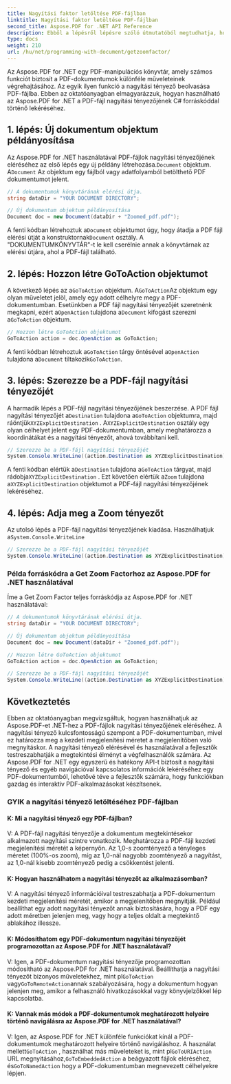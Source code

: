 ```yaml
---
title: Nagyítási faktor letöltése PDF-fájlban
linktitle: Nagyítási faktor letöltése PDF-fájlban
second_title: Aspose.PDF for .NET API Reference
description: Ebből a lépésről lépésre szóló útmutatóból megtudhatja, hogyan használja az Aspose.PDF for .NET fájlt a PDF-fájl nagyítási tényezőjének megjelenítéséhez.
type: docs
weight: 210
url: /hu/net/programming-with-document/getzoomfactor/
---
```

Az Aspose.PDF for .NET egy PDF-manipulációs könyvtár, amely számos funkciót biztosít a PDF-dokumentumok különféle műveleteinek végrehajtásához. Az egyik ilyen funkció a nagyítási tényező beolvasása PDF-fájlba. Ebben az oktatóanyagban elmagyarázzuk, hogyan használható az Aspose.PDF for .NET a PDF-fájl nagyítási tényezőjének C# forráskóddal történő lekéréséhez.


## 1. lépés: Új dokumentum objektum példányosítása

 Az Aspose.PDF for .NET használatával PDF-fájlok nagyítási tényezőjének eléréséhez az első lépés egy új példány létrehozása.`Document` objektum. A`Document` Az objektum egy fájlból vagy adatfolyamból betölthető PDF dokumentumot jelent.

```csharp
// A dokumentumok könyvtárának elérési útja.
string dataDir = "YOUR DOCUMENT DIRECTORY";

// Új dokumentum objektum példányosítása
Document doc = new Document(dataDir + "Zoomed_pdf.pdf");
```

 A fenti kódban létrehoztuk a`Document` objektumot úgy, hogy átadja a PDF fájl elérési útját a konstruktornak`Document` osztály. A "DOKUMENTUMKÖNYVTÁR"-t le kell cserélnie annak a könyvtárnak az elérési útjára, ahol a PDF-fájl található.

## 2. lépés: Hozzon létre GoToAction objektumot

 A következő lépés az a`GoToAction` objektum. A`GoToAction`Az objektum egy olyan műveletet jelöl, amely egy adott célhelyre megy a PDF-dokumentumban. Esetünkben a PDF fájl nagyítási tényezőjét szeretnénk megkapni, ezért a`OpenAction` tulajdona a`Document` kifogást szerezni a`GoToAction` objektum.

```csharp
// Hozzon létre GoToAction objektumot
GoToAction action = doc.OpenAction as GoToAction;
```

 A fenti kódban létrehoztuk a`GoToAction` tárgy öntésével a`OpenAction` tulajdona a`Document` tiltakozik`GoToAction`.

## 3. lépés: Szerezze be a PDF-fájl nagyítási tényezőjét

 A harmadik lépés a PDF-fájl nagyítási tényezőjének beszerzése. A PDF fájl nagyítási tényezőjét a`Destination` tulajdona a`GoToAction` objektumra, majd ráöntjük`XYZExplicitDestination` . A`XYZExplicitDestination` osztály egy olyan célhelyet jelent egy PDF-dokumentumban, amely meghatározza a koordinátákat és a nagyítási tényezőt, ahová továbbítani kell.

```csharp
// Szerezze be a PDF-fájl nagyítási tényezőjét
System.Console.WriteLine((action.Destination as XYZExplicitDestination).Zoom); // Dokumentum nagyítási értéke;
```

 A fenti kódban elértük a`Destination` tulajdona a`GoToAction` tárgyat, majd rádobja`XYZExplicitDestination` . Ezt követően elértük a`Zoom` tulajdona a`XYZExplicitDestination` objektumot a PDF-fájl nagyítási tényezőjének lekéréséhez.

## 4. lépés: Adja meg a Zoom tényezőt

 Az utolsó lépés a PDF-fájl nagyítási tényezőjének kiadása. Használhatjuk a`System.Console.WriteLine`

```csharp
// Szerezze be a PDF-fájl nagyítási tényezőjét
System.Console.WriteLine((action.Destination as XYZExplicitDestination).Zoom); // Dokumentum nagyítási értéke;
```        

### Példa forráskódra a Get Zoom Factorhoz az Aspose.PDF for .NET használatával

Íme a Get Zoom Factor teljes forráskódja az Aspose.PDF for .NET használatával:

```csharp
// A dokumentumok könyvtárának elérési útja.
string dataDir = "YOUR DOCUMENT DIRECTORY";

// Új dokumentum objektum példányosítása
Document doc = new Document(dataDir + "Zoomed_pdf.pdf");

// Hozzon létre GoToAction objektumot
GoToAction action = doc.OpenAction as GoToAction;

// Szerezze be a PDF-fájl nagyítási tényezőjét
System.Console.WriteLine((action.Destination as XYZExplicitDestination).Zoom); // Dokumentum nagyítási értéke;
```

## Következtetés

Ebben az oktatóanyagban megvizsgáltuk, hogyan használhatjuk az Aspose.PDF-et .NET-hez a PDF-fájlok nagyítási tényezőjének eléréséhez. A nagyítási tényező kulcsfontosságú szempont a PDF-dokumentumban, mivel ez határozza meg a kezdeti megjelenítési méretet a megjelenítőben való megnyitáskor. A nagyítási tényező elérésével és használatával a fejlesztők testreszabhatják a megtekintési élményt a végfelhasználók számára. Az Aspose.PDF for .NET egy egyszerű és hatékony API-t biztosít a nagyítási tényező és egyéb navigációval kapcsolatos információk lekéréséhez egy PDF-dokumentumból, lehetővé téve a fejlesztők számára, hogy funkciókban gazdag és interaktív PDF-alkalmazásokat készítsenek.

### GYIK a nagyítási tényező letöltéséhez PDF-fájlban

#### K: Mi a nagyítási tényező egy PDF-fájlban?

V: A PDF-fájl nagyítási tényezője a dokumentum megtekintésekor alkalmazott nagyítási szintre vonatkozik. Meghatározza a PDF-fájl kezdeti megjelenítési méretét a képernyőn. Az 1,0-s zoomtényező a tényleges méretet (100%-os zoom), míg az 1,0-nál nagyobb zoomtényező a nagyítást, az 1,0-nál kisebb zoomtényező pedig a csökkentést jelenti.

#### K: Hogyan használhatom a nagyítási tényezőt az alkalmazásomban?

V: A nagyítási tényező információival testreszabhatja a PDF-dokumentum kezdeti megjelenítési méretét, amikor a megjelenítőben megnyitják. Például beállíthat egy adott nagyítási tényezőt annak biztosítására, hogy a PDF egy adott méretben jelenjen meg, vagy hogy a teljes oldalt a megtekintő ablakához illessze.

#### K: Módosíthatom egy PDF-dokumentum nagyítási tényezőjét programozottan az Aspose.PDF for .NET használatával?

 V: Igen, a PDF-dokumentum nagyítási tényezője programozottan módosítható az Aspose.PDF for .NET használatával. Beállíthatja a nagyítási tényezőt bizonyos műveletekhez, mint pl`GoToAction` vagy`GoToRemoteAction`annak szabályozására, hogy a dokumentum hogyan jelenjen meg, amikor a felhasználó hivatkozásokkal vagy könyvjelzőkkel lép kapcsolatba.

#### K: Vannak más módok a PDF-dokumentumok meghatározott helyeire történő navigálásra az Aspose.PDF for .NET használatával?

 V: Igen, az Aspose.PDF for .NET különféle funkciókat kínál a PDF-dokumentumok meghatározott helyeire történő navigáláshoz. A használat mellett`GoToAction` , használhat más műveleteket is, mint pl`GoToURIAction` URL megnyitásához,`GoToEmbeddedAction` a beágyazott fájlok eléréséhez, és`GoToNamedAction` hogy a PDF-dokumentumban megnevezett célhelyekre lépjen.